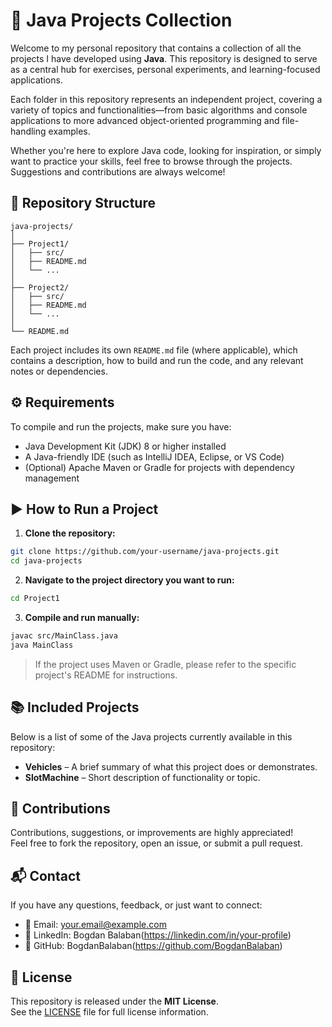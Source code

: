 # 🧰 Java Projects Collection

Welcome to my personal repository that contains a collection of all the projects I have developed using **Java**. This repository is designed to serve as a central hub for exercises, personal experiments, and learning-focused applications.

Each folder in this repository represents an independent project, covering a variety of topics and functionalities—from basic algorithms and console applications to more advanced object-oriented programming and file-handling examples.

Whether you're here to explore Java code, looking for inspiration, or simply want to practice your skills, feel free to browse through the projects. Suggestions and contributions are always welcome!

## 📁 Repository Structure

```
java-projects/
│
├── Project1/
│   ├── src/
│   ├── README.md
│   └── ...
│
├── Project2/
│   ├── src/
│   ├── README.md
│   └── ...
│
└── README.md
```

Each project includes its own `README.md` file (where applicable), which contains a description, how to build and run the code, and any relevant notes or dependencies.

## ⚙️ Requirements

To compile and run the projects, make sure you have:

- Java Development Kit (JDK) 8 or higher installed  
- A Java-friendly IDE (such as IntelliJ IDEA, Eclipse, or VS Code)  
- (Optional) Apache Maven or Gradle for projects with dependency management  

## ▶️ How to Run a Project

1. **Clone the repository:**

```bash
git clone https://github.com/your-username/java-projects.git
cd java-projects
```

2. **Navigate to the project directory you want to run:**

```bash
cd Project1
```

3. **Compile and run manually:**

```bash
javac src/MainClass.java
java MainClass
```

> If the project uses Maven or Gradle, please refer to the specific project's README for instructions.

## 📚 Included Projects

Below is a list of some of the Java projects currently available in this repository:

- **Vehicles** – A brief summary of what this project does or demonstrates.
- **SlotMachine** – Short description of functionality or topic.

## 🤝 Contributions

Contributions, suggestions, or improvements are highly appreciated!  
Feel free to fork the repository, open an issue, or submit a pull request.

## 📬 Contact

If you have any questions, feedback, or just want to connect:

- 📧 Email: your.email@example.com  
- 💼 LinkedIn: Bogdan Balaban(https://linkedin.com/in/your-profile)  
- 🐙 GitHub: BogdanBalaban(https://github.com/BogdanBalaban)

## 📄 License

This repository is released under the **MIT License**.  
See the [LICENSE](LICENSE) file for full license information.


